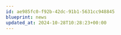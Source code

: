 ```yaml
---
id: ae985fc0-f92b-42dc-91b1-5631cc948845
blueprint: news
updated_at: 2024-10-28T10:28:23+00:00
---
```

